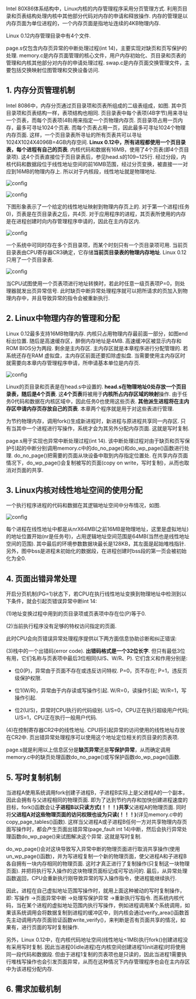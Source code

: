 Intel 80X86体系结构中，Linux内核的内存管理程序采用分页管理方式. 利用页目录和页表结构处理内核中其他部分代码对内存的申请和释放操作. 内存的管理是以内存页面为单位进程的，一个内存页面是指地址连续的4KB物理内存. 

Linux 0.12内存管理目录中有4个文件. 

page.s仅包含内存页异常的中断处理过程(int 14)，主要实现对缺页和页写保护的处理. memory.c是内存页面管理的核心文件，用户内存初始化、页目录和页表的管理和内核其他部分对内存的申请处理过程. swap.c是内存页面交换管理文件，主要包括交换映射位图管理和交换设备访问. 

## 1. 内存分页管理机制

Intel 8086中，内存分页通过页目录项和页表所组成的二级表组成，如图. 其中页目录项和页表结构一样，表项结构也相同. 页目录表中每个表项(4B字节)用来寻址一个页表，而每个页表项(4B)用来指定一个页物理内存页. 页目录项占用一页内存，最多可寻址1024个页表. 而每个页表占用一页，因此最多可寻址1024个物理内存页面. 这样，一个页目录表所寻址的所有页表共可以寻址1024X1024X4096B=4GB内存空间. **Linux 0.12中，所有进程都使用一个页目录表，每个进程有自己的页表**. 内核代码和数据有16MB，使用了4个页表(即4个页目录项). 这4个页表直接位于页目录表后，参见head.s的109\~125行. 经过分段，内核代码和数据段位于线性地址空间的前16MB范围，经过分页变换，被直接一一对应到16MB的物理内存上. 所以对于内核段，线性地址就是物理地址. 

![config](images/1.png)

![config](images/2.png)

下图形象表示了一个给定的线性地址映射到物理内存页上的. 对于第一个进程(任务0)，页表是在页目录表之后，共4页. 对于应用程序的进程，其页表所使用的内存是在进程创建时向内存管理程序申请的，因此在主内存区内. 

![config](images/3.png)

一个系统中可同时存在多个页目录项，而某个时刻只有一个页目录项可用. 当前页目录表由CPU寄存器CR3确定，它存储**当前页目录表的物理内存地址**. Linux 0.12只用了一个页目录表. 

![config](images/4.png)

当CPU试图使用一个页表项进行地址转换时，若此时任意一级页表项P=0，则处理器就发出页异常信号. 此时缺页中断异常处理程序就可以把所请求的页加入到物理内存中，并且导致异常的指令会被重新执行. 

## 2. Linux中物理内存的管理和分配

Linux 0.12最多支持16MB物理内存. 内核只占用物理内存最前面一部分，如图end标出位置. 随后是高速缓存区，醉倒内存地址是4MB. 高速缓冲区被显示内存和ROM BIOS分为两段. 剩余是主内存区. 主内存区就是本章程序进行分配管理的. 若系统还存在RAM 虚拟盘，主内存区前面还要扣除虚拟盘. 当需要使用主内存区时就需要向本章内存管理程序申请，所申请基本单位是内存页. 

![config](images/5.png)

Linux的页目录和页表是在head.s中设置的. **head.s在物理地址0处存放一个页目录表，随后是4个页表**. 这**4个页表**将被用于**内核所占内存区域的映射**操作. 由于任务0代码和数据在内核区域中，因此任务0也使用这些页表. **其他派生进程将在主内存区申请内存页存放自己的页表**. 本章两个程序就是用于对这些表进行管理. 

为节约物理内存，调用fork()生成新进程时，新进程与原进程共享同一内存区. 只有当其中一个进程进行写操作，系统才会为其另外分配内存页面. 这就是写时复制. 

page.s用于实现也异常中断处理过程(int 14). 该中断处理过程对由于缺页和页写保护引起的中断分别调用memory.c中的do\_no\_page()和do\_wp\_page()函数进行处理. do\_no\_page()把需要的页面从块设备中取到内存指定位置处. 在共享内存页面情况下，do\_wp\_page()会复制被写的页面(copy on write，写时复制)，从而也取消对页面的共享. 

## 3. Linux内核对线性地址空间的使用分配

一个执行程序进程的代码和数据在其逻辑地址空间中分布情况，如图. 

![config](images/6.png)

每个进程在线性地址中都是从nrX64MB(之前16MB是物理地址，这里是虚拟地址)的地址位置开始(nr是任务号)，占用逻辑地址空间范围是64MB(当然也是线性地址空间的范围). 其中最后的环境参数数据块最长是128KB，其左面是起始堆栈指针. 另外，图中bss是进程未初始化的数据段，在进程创建时bss段的第一页会被初始化为全0. 

## 4. 页面出错异常处理

开启分页机制(PG=1)状态下，若CPU在执行线性地址变换到物理地址中检测到以下条件，就会引起页错误异常中断int 14: 

(1)地址变换过程中用到的页目录项或页表项中存在位(P)等于0. 

(2)当前执行程序没有足够的特权访问指定的页面. 

此时CPU会向页错误异常处理程序提供以下两方面信息协助诊断和纠正错误: 

(3)栈中的一个出错码(error code). **出错码格式是一个32位长字**. 但只有最低3位有用，它们名称与页表项中最后3位相同(U/S、W/R、P). 它们含义和作用分别是: 

- 位0(P)，异常由于页面不存在或违反访问特权. P=0，页不存在; P=1，违反页级保护权限. 

- 位1(W/R)，异常由于内存读或写操作引起. W/R=0，读操作引起; W/R=1，写操作引起. 

- 位2(U/S)，异常时CPU执行的代码级别. U/S=0，CPU正在执行超级用户代码; U/S=1，CPU正在执行一般用户代码. 

(4)在控制寄存器CR2中的线性地址. CPU将引起异常的访问使用的线性地址存放在CR2中. 页出错异常处理程序可以使用这个地址定位相关的页目录的页表项. 

page.s就是利用以上信息区分是**缺页异常**还是**写保护异常**，从而确定调用memory.c中的缺页处理函数do\_no\_page()或写保护函数do\_wp\_page()函数. 

## 5. 写时复制机制

当进程A使用系统调用fork创建子进程B，子进程B实际上是父进程A的一个副本，因此会拥有与父进程相同的物理页面. 即为了达到节约内存和加快创建进程速度的目标，fork()函数会让**子进程B以只读方式(！！！)共享**父进程A的物理页面. 同时将**父进程A对这些物理页面的访问权限也设为只读(！！！)**(详见memory.c中的copy\_page\_tables()函数). 这样当父进程A或子进程B任何一方对共享物理内存页面写操作时，都会产生页面出错异常(page\_fault int 14)中断，然后会执行异常处理函数do\_wp\_page()来试图解决这个异常. 这就是写时复制. 

do\_wp\_page()会对这块导致写入异常中断的物理页面进行取消共享操作(使用un\_wp\_page()函数)，并为写进程复制一个新的物理页面，使父进程A和子进程B各自拥有一块内存相同的物理页面. 这时才真正进行了复制操作(只复制这一块物理页面). 并把将执行写入操作的这块物理页面标记成可写访问的. 最后，从异常处理函数返回，CPU会重新执行刚导致异常的写入操作指令，使进程能继续执行. 

因此，进程在自己虚拟地址范围写操作时，就用上面这种被动的写时复制操作，即: 写操作 ->页面异常中断 ->处理写保护异常 ->重新执行写指令. 而系统内核代码，当在某个进程的虚拟地址范围内执行写操作，例如进程调用某个系统调用，如果该系统调用会将数据复制到进程的缓冲区中，则内核会通过verify\_area()函数首先主动调用内存页面验证函数write\_verify()，来判断是否有页面共享的情况，如果有，进行页面的写时复制操作. 

另外，Linux 0.12中，在内核代码地址空间(线性地址\<1MB)执行fork()创建进程没有采用写时复制. 因此当进程0(idle进程)在内核空间创建进程1(init进程)时将使用同一段代码和数据段. 但由于进程1复制的页表项也是只读的，因此当进程1需要执行堆栈写操作也会引发页面异常，从而在这种情况下内存管理程序也会在主内存区中为该进程分配内存. 
 
## 6. 需求加载机制
 
 
